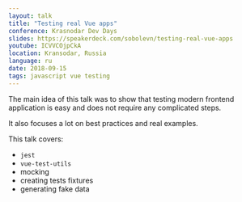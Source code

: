 ```yaml
---
layout: talk
title: "Testing real Vue apps"
conference: Krasnodar Dev Days
slides: https://speakerdeck.com/sobolevn/testing-real-vue-apps
youtube: ICVVCOjpCkA
location: Kransodar, Russia
language: ru
date: 2018-09-15
tags: javascript vue testing
---
```


The main idea of this talk was to show that testing modern frontend
application is easy and does not require any complicated steps.

It also focuses a lot on best practices and real examples.

This talk covers:
- `jest`
- `vue-test-utils`
- mocking
- creating tests fixtures
- generating fake data
